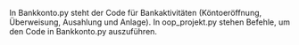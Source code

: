 In Bankkonto.py steht der Code für Bankaktivitäten (Köntoeröffnung, Überweisung, Ausahlung und Anlage). In oop_projekt.py stehen Befehle, um den Code in Bankkonto.py auszuführen.
 
